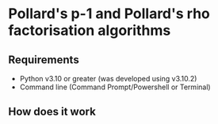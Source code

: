 # Pollard's p-1 and Pollard's rho factorisation algorithms

## Requirements
* Python v3.10 or greater (was developed using v3.10.2)
* Command line (Command Prompt/Powershell or Terminal)

## How does it work
